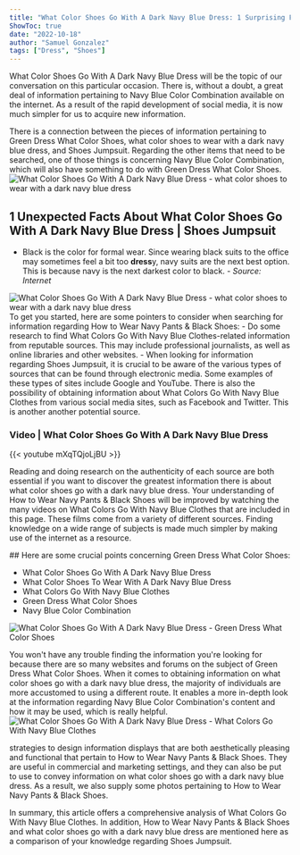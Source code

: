 ```yaml
---
title: "What Color Shoes Go With A Dark Navy Blue Dress: 1 Surprising Fact"
ShowToc: true 
date: "2022-10-18"
author: "Samuel Gonzalez" 
tags: ["Dress", "Shoes"]
---
```


What Color Shoes Go With A Dark Navy Blue Dress will be the topic of our conversation on this particular occasion. There is, without a doubt, a great deal of information pertaining to Navy Blue Color Combination available on the internet. As a result of the rapid development of social media, it is now much simpler for us to acquire new information.

There is a connection between the pieces of information pertaining to Green Dress What Color Shoes, what color shoes to wear with a dark navy blue dress, and Shoes Jumpsuit. Regarding the other items that need to be searched, one of those things is concerning Navy Blue Color Combination, which will also have something to do with Green Dress What Color Shoes.
<img loading="lazy" src="http://onpointfresh.com/wp-content/uploads/2016/04/Mens-Suits.jpg" onerror="this.onerror=null;this.src='https://blogger.googleusercontent.com/img/a/AVvXsEhe7F7TRXHtjiKvHb5vS7DmnxvpHiDyoYyYvm1nHB3Qp2_w3BnM6A2eq4v7FYxCC9bfZt3a9vIMtAYEKUiaDQbHMg-ViyGmRIj39MLp0bGFfgfYw1Dc9q_H-T0wiTm3l0Uq42dETrN9eC8aGJ9_IORZsxST1AcLR7np1koOfcc7tnHa4S8Mwz_xD9d0=s16000';" alt="What Color Shoes Go With A Dark Navy Blue Dress - what color shoes to wear with a dark navy blue dress" >

## 1 Unexpected Facts About What Color Shoes Go With A Dark Navy Blue Dress | Shoes Jumpsuit
-   Black is the color for formal wear. Since wearing black suits to the office may sometimes feel a bit too **dress**y, navy suits are the next best option. This is because navy is the next darkest color to black. - <cite>Source: Internet</cite>


<img loading="lazy" src="http://www.bouquetweddingflower.com/wp-content/uploads/2015/09/long-navy-blue-bridespmaid-dresses.jpg" onerror="this.onerror=null;this.src='https://blogger.googleusercontent.com/img/a/AVvXsEhe7F7TRXHtjiKvHb5vS7DmnxvpHiDyoYyYvm1nHB3Qp2_w3BnM6A2eq4v7FYxCC9bfZt3a9vIMtAYEKUiaDQbHMg-ViyGmRIj39MLp0bGFfgfYw1Dc9q_H-T0wiTm3l0Uq42dETrN9eC8aGJ9_IORZsxST1AcLR7np1koOfcc7tnHa4S8Mwz_xD9d0=s16000';" alt="What Color Shoes Go With A Dark Navy Blue Dress - what color shoes to wear with a dark navy blue dress" >
To get you started, here are some pointers to consider when searching for information regarding How to Wear Navy Pants & Black Shoes:
- Do some research to find What Colors Go With Navy Blue Clothes-related information from reputable sources. This may include professional journalists, as well as online libraries and other websites.
- When looking for information regarding Shoes Jumpsuit, it is crucial to be aware of the various types of sources that can be found through electronic media. Some examples of these types of sites include Google and YouTube. There is also the possibility of obtaining information about What Colors Go With Navy Blue Clothes from various social media sites, such as Facebook and Twitter. This is another another potential source.

### Video | What Color Shoes Go With A Dark Navy Blue Dress
{{< youtube mXqTQjoLjBU >}} 


Reading and doing research on the authenticity of each source are both essential if you want to discover the greatest information there is about what color shoes go with a dark navy blue dress.
Your understanding of How to Wear Navy Pants & Black Shoes will be improved by watching the many videos on What Colors Go With Navy Blue Clothes that are included in this page. These films come from a variety of different sources. Finding knowledge on a wide range of subjects is made much simpler by making use of the internet as a resource.
<script async="async" data-cfasync="false" src="//normallydemandedalter.com/fe63df3c5408708b15d8dc3d9b206b31/invoke.js"></script>
<div id="container-fe63df3c5408708b15d8dc3d9b206b31"></div>
## Here are some crucial points concerning Green Dress What Color Shoes:

- What Color Shoes Go With A Dark Navy Blue Dress
- What Color Shoes To Wear With A Dark Navy Blue Dress
- What Colors Go With Navy Blue Clothes
- Green Dress What Color Shoes
- Navy Blue Color Combination

 <img loading="lazy" src="http://publicifashion.com/wp-content/uploads/2013/10/signature-navy-blue-dress-sandals.jpg" onerror="this.onerror=null;this.src='https://blogger.googleusercontent.com/img/a/AVvXsEhe7F7TRXHtjiKvHb5vS7DmnxvpHiDyoYyYvm1nHB3Qp2_w3BnM6A2eq4v7FYxCC9bfZt3a9vIMtAYEKUiaDQbHMg-ViyGmRIj39MLp0bGFfgfYw1Dc9q_H-T0wiTm3l0Uq42dETrN9eC8aGJ9_IORZsxST1AcLR7np1koOfcc7tnHa4S8Mwz_xD9d0=s16000';" alt="What Color Shoes Go With A Dark Navy Blue Dress - Green Dress What Color Shoes" >

You won't have any trouble finding the information you're looking for because there are so many websites and forums on the subject of Green Dress What Color Shoes.
When it comes to obtaining information on what color shoes go with a dark navy blue dress, the majority of individuals are more accustomed to using a different route. It enables a more in-depth look at the information regarding Navy Blue Color Combination's content and how it may be used, which is really helpful.
<img loading="lazy" src="https://www.colorswedding.com/wp-content/uploads/wysiwyg/blog/wp/w130/w130_navy_blue_men_suit_with_blush_tie_and_boutonniere_for_navy_blush_fall_wedding_colors.jpg" onerror="this.onerror=null;this.src='https://blogger.googleusercontent.com/img/a/AVvXsEhe7F7TRXHtjiKvHb5vS7DmnxvpHiDyoYyYvm1nHB3Qp2_w3BnM6A2eq4v7FYxCC9bfZt3a9vIMtAYEKUiaDQbHMg-ViyGmRIj39MLp0bGFfgfYw1Dc9q_H-T0wiTm3l0Uq42dETrN9eC8aGJ9_IORZsxST1AcLR7np1koOfcc7tnHa4S8Mwz_xD9d0=s16000';" alt="What Color Shoes Go With A Dark Navy Blue Dress - What Colors Go With Navy Blue Clothes" >

strategies to design information displays that are both aesthetically pleasing and functional that pertain to How to Wear Navy Pants & Black Shoes. They are useful in commercial and marketing settings, and they can also be put to use to convey information on what color shoes go with a dark navy blue dress. As a result, we also supply some photos pertaining to How to Wear Navy Pants & Black Shoes.

In summary, this article offers a comprehensive analysis of What Colors Go With Navy Blue Clothes. In addition, How to Wear Navy Pants & Black Shoes and what color shoes go with a dark navy blue dress are mentioned here as a comparison of your knowledge regarding Shoes Jumpsuit.

	

